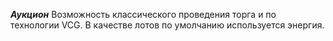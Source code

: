 ***Аукцион***
Возможность классического проведения торга и по технологии VCG.
В качестве лотов по умолчанию используется энергия.